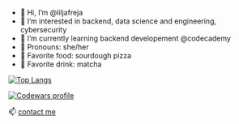 - 👋 Hi, I’m @liljafreja
- 👀 I’m interested in backend, data science and engineering, cybersecurity
- 🌱 I’m currently learning backend developement @codecademy
- 🌸 Pronouns: she/her
- 🍕 Favorite food: sourdough pizza
- 🍵 Favorite drink: matcha


[![Top Langs](https://github-readme-stats.vercel.app/api/top-langs/?username=liljafreja&layout=compact&exclude_repo=liljafreja.github.io&langs_count=15&hide=jupyter%20notebook)](https://github.com/liljafreja/github-readme-stats)

[![Codewars profile](https://www.codewars.com/users/liljafreja/badges/large)](https://www.codewars.com/users/liljafreja)

📫 [contact me](https://www.linkedin.com/in/liljafreja/)
<!---
liljafreja/liljafreja is a ✨ special ✨ repository because its `README.md` (this file) appears on your GitHub profile.
You can click the Preview link to take a look at your changes.
--->
